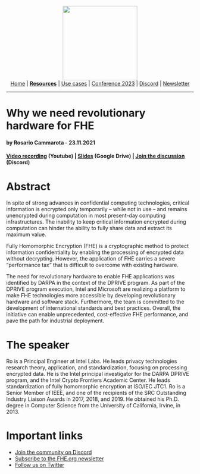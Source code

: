 <!-- Main header navigation -->
<p align="center">
  <img width="200" src="https://user-images.githubusercontent.com/5758427/180978488-db825482-5a58-4c7c-9589-c494a6f0be04.png"><br/>
  <a href="https://fhe-org.github.io">Home</a> | <a href="https://fhe-org.github.io/fhe-resources"><b>Resources</b></a> | <a href="https://fhe-org.github.io/fhe-use-cases">Use cases</a> | <a href="https://fhe-org.github.io/conferences/conference-2023/home">Conference 2023</a> | <a href="https://discord.fhe.org">Discord</a> | <a href="https://fheorg.substack.com">Newsletter</a> 
</p>
<hr/>
<!-- /Main header navigation -->

# Why we need revolutionary hardware for FHE
#### by Rosario Cammarota - 23.11.2021

#### <a href="https://www.youtube.com/watch?v=FpWh1IuTKY4">Video recording</a> (Youtube) | <a href="https://drive.google.com/file/d/100lTyO95SGj7JwrYQks4TN6DeNHhX7yy/view">Slides</a> (Google Drive) | <a href="https://discord.fhe.org">Join the discussion</a> (Discord)

# Abstract
In spite of strong advances in confidential computing technologies, critical information is encrypted only temporarily – while not in use – and remains unencrypted during computation in most present-day computing infrastructures. The inability to keep critical information encrypted during computation can hinder the ability to fully share data and extract its maximum value.

Fully Homomorphic Encryption (FHE) is a cryptographic method to protect information confidentiality by enabling the processing of encrypted data without decrypting. However, the application of FHE carries a severe “performance tax” that is difficult to overcome with existing hardware.

The need for revolutionary hardware to enable FHE applications was identified by DARPA in the context of the DPRIVE program. As part of the DPRIVE program execution, Intel and Microsoft are realizing a platform to make FHE technologies more accessible by developing revolutionary hardware and software stack. Furthermore, the team is committed to the development of international standards and best practices. Overall, the initiative can enable unprecedented, cost-effective FHE performance, and pave the path for industrial deployment.

# The speaker
Ro is a Principal Engineer at Intel Labs. He leads privacy technologies research theory, application, and standardization, focusing on processing encrypted data. He is the Intel principal investigator for the DARPA DPRIVE program, and the Intel Crypto Frontiers Academic Center. He leads standardization of fully homomorphic encryption at ISO/IEC JTC1. Ro is a Senior Member of IEEE, and one of the recipients of the SRC Outstanding Industry Liaison Awards in 2017, 2018, and 2019. He obtained his Ph.D. degree in Computer Science from the University of California, Irvine, in 2013.

# Important links
- <a href="https://discord.fhe.org">Join the community on Discord</a>
- <a href="https://fheorg.substack.com">Subscribe to the FHE.org newsletter</a>
- <a href="https://twitter.com/fhe_org">Follow us on Twitter</a>

